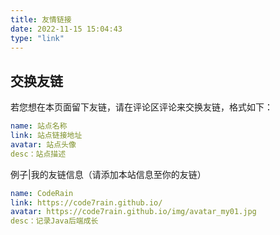 ```yaml
---
title: 友情链接
date: 2022-11-15 15:04:43
type: "link"
---
```


## 交换友链

若您想在本页面留下友链，请在评论区评论来交换友链，格式如下：

```yml
name: 站点名称
link: 站点链接地址
avatar: 站点头像
desc：站点描述
```

例子|我的友链信息（请添加本站信息至你的友链）

```yml
name: CodeRain
link: https://code7rain.github.io/
avatar: https://code7rain.github.io/img/avatar_my01.jpg
desc：记录Java后端成长
```